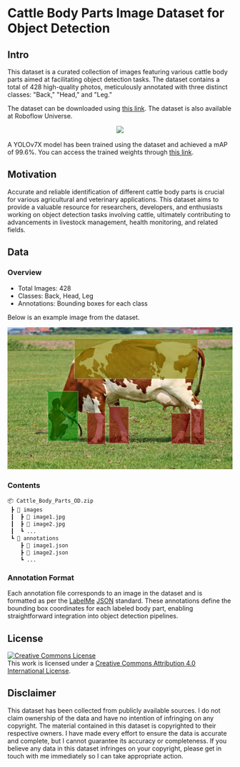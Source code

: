 # Cattle Body Parts Image Dataset for Object Detection

## Intro
This dataset is a curated collection of images featuring various cattle body parts aimed at facilitating object detection tasks. The dataset contains a total of 428 high-quality photos, meticulously annotated with three distinct classes: "Back," "Head," and "Leg."

The dataset can be downloaded using [this link](https://www.kaggle.com/datasets/alikhalilit98/cattle-body-parts-dataset-for-object-detection). The dataset is also available at Roboflow Universe. 

<p align="center">
    <a href="https://universe.roboflow.com/ali-khalili/cattle-body-parts-dataset-for-object-detection">
        <img src="https://app.roboflow.com/images/download-dataset-badge.svg"></img>
    </a>
</p>

A YOLOv7X model has been trained using the dataset and achieved a mAP of 99.6%. You can access the trained weights through [this link](https://huggingface.co/alikhalilit98/Cattle-Body-Parts-Dataset-for-Object-Detection/blob/main/yolov7_cattle_parts_final.pt).

<!--
### Acquisition
The dataset creation involved the following steps:

- **Initial Data:** Images were collected and annotated to create a base dataset for training.
- **Model Training:** A [YOLOv7](https://github.com/WongKinYiu/yolov7) model was trained to recognize target objects in the annotated images.
- **Data Acquisition Script:** An automated script fetched videos from the internet.
- **Conversion and Filtering:** Videos were turned into frames; similar frames were filtered out using Cosine Similarity.
- **Object Detection:** The trained model identified objects in the new images.
- **Quality Check:** A comprehensive review ensured dataset accuracy and consistency.
-->

## Motivation
Accurate and reliable identification of different cattle body parts is crucial for various agricultural and veterinary applications. This dataset aims to provide a valuable resource for researchers, developers, and enthusiasts working on object detection tasks involving cattle, ultimately contributing to advancements in livestock management, health monitoring, and related fields.

## Data 
### Overview
- Total Images: 428
- Classes: Back, Head, Leg
- Annotations: Bounding boxes for each class

Below is an example image from the dataset.

<div align="center">
  <img src="util_resources/readme/sample.png"/>
</div>

### Contents
```
📦 Cattle_Body_Parts_OD.zip
 ┣ 📂 images
 ┃  ┣ 📜 image1.jpg
 ┃  ┣ 📜 image2.jpg
 ┃  ┗ ...
 ┗ 📂 annotations
    ┣ 📜 image1.json
    ┣ 📜 image2.json
    ┗ ...
```

### Annotation Format
Each annotation file corresponds to an image in the dataset and is formatted as per the [LabelMe](https://github.com/wkentaro/labelme) [JSON](https://www.json.org/json-en.html) standard. These annotations define the bounding box coordinates for each labeled body part, enabling straightforward integration into object detection pipelines.

## License
<a rel="license" href="http://creativecommons.org/licenses/by/4.0/"><img alt="Creative Commons License" style="border-width:0" src="https://i.creativecommons.org/l/by/4.0/88x31.png" /></a><br />This work is licensed under a <a rel="license" href="http://creativecommons.org/licenses/by/4.0/">Creative Commons Attribution 4.0 International License</a>.

## Disclaimer
This dataset has been collected from publicly available sources. I do not claim ownership of the data and have no intention of infringing on any copyright. The material contained in this dataset is copyrighted to their respective owners. I have made every effort to ensure the data is accurate and complete, but I cannot guarantee its accuracy or completeness. If you believe any data in this dataset infringes on your copyright, please get in touch with me immediately so I can take appropriate action.
